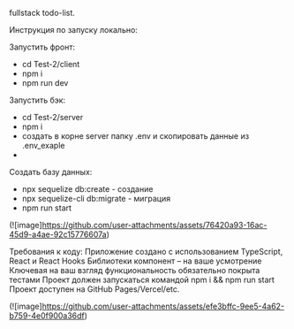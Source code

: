 fullstack todo-list.

Инструкция по запуску локально:


Запустить фронт:
 - cd Test-2/client
 - npm i
 - npm run dev

Запустить бэк: 
 - cd Test-2/server
 - npm i
 - создать в корне server папку .env и скопировать данные из .env_exaple
 - 
 Создать базу данных:
  - npx sequelize db:create - создание
  - npx sequelize-cli db:migrate - миграция
 - npm run start

(![image]https://github.com/user-attachments/assets/76420a93-16ac-45d9-a4ae-92c15776607a)





Требования к коду:
Приложение создано с использованием TypeScript, React и React Hooks
Библиотеки компонент – на ваше усмотрение
Ключевая на ваш взгляд функциональность обязательно покрыта тестами
Проект должен запускаться командой npm i && npm run start
Проект доступен на GitHub Pages/Vercel/etc.

(![image]https://github.com/user-attachments/assets/efe3bffc-9ee5-4a62-b759-4e0f900a36df)

